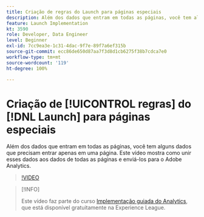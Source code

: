 ```yaml
---
title: Criação de regras do Launch para páginas especiais
description: Além dos dados que entram em todas as páginas, você tem alguns dados que precisam entrar apenas em uma página. Este vídeo mostra como unir esses dados aos dados de todas as páginas e enviá-los para o Adobe Analytics.
feature: Launch Implementation
kt: 3590
role: Developer, Data Engineer
level: Beginner
exl-id: 7cc9ea3e-1c31-4dac-9f7e-89f7a6ef315b
source-git-commit: ecc86de650d87aa7f3d8d1cb6275f38b7cdca7e0
workflow-type: tm+mt
source-wordcount: '119'
ht-degree: 100%

---
```


# Criação de [!UICONTROL regras] do [!DNL Launch] para páginas especiais

Além dos dados que entram em todas as páginas, você tem alguns dados que precisam entrar apenas em uma página. Este vídeo mostra como unir esses dados aos dados de todas as páginas e enviá-los para o Adobe Analytics.

>[!VIDEO](https://video.tv.adobe.com/v/28770/?quality=12&learn=on)

>[!INFO]
>
> Este vídeo faz parte do curso [Implementação guiada do Analytics](https://experienceleague.adobe.com/?recommended=Analytics-D-1-2019.1), que está disponível gratuitamente na Experience League.